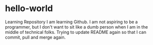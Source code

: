 # hello-world
Learning Repository
I am learning Github. 
I am not aspiring to be a programmer, but
I don't want to sit like a dumb person when I am in the middle of technical folks.
Trying to update README again so that I can commit, pull and merge again. 
